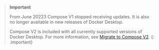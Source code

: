 > **Important**
>
> From June 20223 Compose V1 stopped receiving updates. It is also no longer available in new releases of Docker Desktop.
>
> Compose V2 is included with all currently supported versions of Docker Desktop.
> For more information, see [Migrate to Compose V2](/compose/migrate).
{: .important}
